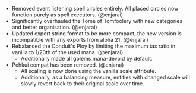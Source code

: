- Removed event listening spell circles entirely. All placed circles now function purely as spell executors. (@enjarai)
- Significantly overhauled the Tome of Tomfoolery with new categories and better organisation. (@enjarai)
- Updated export string format to be more compact, the new version is incompatible with any exports from alpha 21. (@enjarai)
- Rebalanced the Conduit's Ploy by limiting the maximum tax ratio in vanilla to 1/20th of the used mana. (@enjarai)
  - Additionally made all golems mana-devoid by default.
- Pehkui compat has been removed. (@enjarai)
  - All scaling is now done using the vanilla scale attribute.
  - Additionally, as a balancing measure, entities with changed scale will slowly revert back to their original scale over time.

